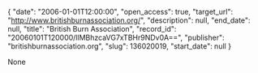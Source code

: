 {
  "date": "2006-01-01T12:00:00", 
  "open_access": true, 
  "target_url": "http://www.britishburnassociation.org/", 
  "description": null, 
  "end_date": null, 
  "title": "British Burn Association", 
  "record_id": "20060101T120000/llMBhzcaVG7xTBHr9NDv0A==", 
  "publisher": "britishburnassociation.org", 
  "slug": 136020019, 
  "start_date": null
}

None